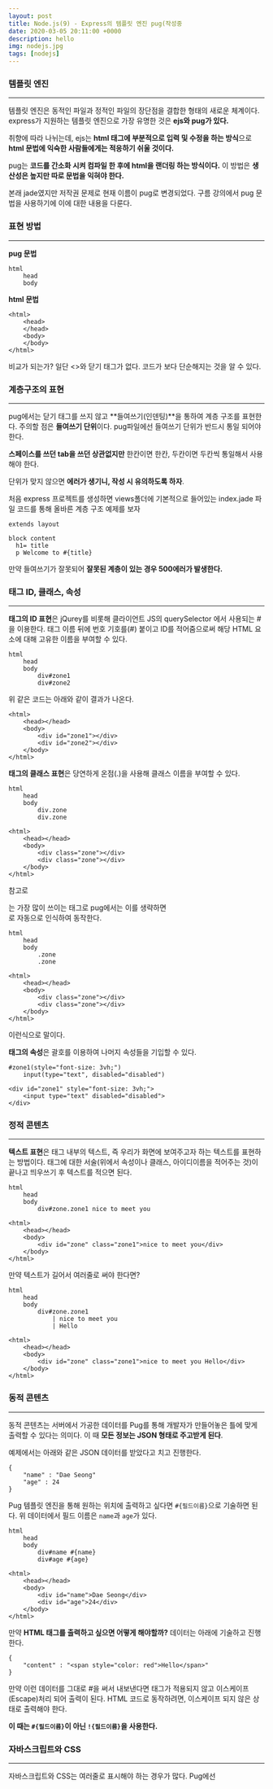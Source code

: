 ```yaml
---
layout: post
title: Node.js(9) - Express의 템플릿 엔진 pug(작성중
date: 2020-03-05 20:11:00 +0000
description: hello
img: nodejs.jpg
tags: [nodejs]
---
```


### 템플릿 엔진

---

템플릿 엔진은 동적인 파일과 정적인 파일의 장단점을 결합한 형태의 새로운 체계이다. express가 지원하는 템플릿 엔진으로 가장 유명한 것은 **ejs와 pug가 있다.**

취향에 따라 나뉘는데, ejs는 **html 태그에 부분적으로 입력 및 수정을 하는 방식**으로 **html 문법에 익숙한 사람들에게는 적응하기 쉬울 것이다.**

pug는 **코드를 간소화 시켜 컴파일 한 후에 html을 랜더링 하는 방식이다.** 이 방법은 **생산성은 높지만 따로 문법을 익혀야 한다.**

본래 jade였지만 저작권 문제로 현재 이름이 pug로 변경되었다. 구름 강의에서 pug 문법을 사용하기에 이에 대한 내용을 다룬다.

### 표현 방법

---

**pug 문법**

    html
    	head
    	body

**html 문법**

    <html>
    	<head>
    	</head>
    	<body>
    	</body>
    </html>

비교가 되는가? 일단 <>와 닫기 태그가 없다. 코드가 보다 단순해지는 것을 알 수 있다.

### 계층구조의 표현

---

pug에서는 닫기 태그를 쓰지 않고 **들여쓰기(인덴팅)**을 통하여 계층 구조를 표현한다. 주의할 점은 **들여쓰기 단위**이다. pug파일에선 들여쓰기 단위가 반드시 통일 되어야 한다.

**스페이스를 쓰던 tab을 쓰던 상관없지만** 한칸이면 한칸, 두칸이면 두칸씩 통일해서 사용해야 한다.

단위가 맞지 않으면 **에러가 생기니, 작성 시 유의하도록 하자**.

처음 express 프로젝트를 생성하면 views폴더에 기본적으로 들어있는 index.jade 파일 코드를 통해 올바른 계층 구조 예제를 보자

    extends layout
    
    block content
      h1= title
      p Welcome to #{title}

만약 들여쓰기가 잘못되어 **잘못된 계층이 있는 경우 500에러가 발생한다.**

### 태그 ID, 클래스, 속성

---

**태그의 ID 표현**은 jQurey를 비롯해 클라이언트 JS의 querySelector 에서 사용되는 #을 이용한다. 태그 이름 뒤에 번호 기호를(#) 붙이고 ID를 적어줌으로써 해당 HTML 요소에 대해 고유한 이름을 부여할 수 있다.

    html
    	head
    	body
    		div#zone1
    		div#zone2

위 같은 코드는 아래와 같이 결과가 나온다.

    <html>
    	<head></head>
    	<body>
    		<div id="zone1"></div>
    		<div id="zone2"></div>
    	</body>
    </html>

**태그의 클래스 표현**은 당연하게 온점(.)을 사용해 클래스 이름을 부여할 수 있다.

    html
    	head
    	body
    		div.zone
    		div.zone

    <html>
    	<head></head>
    	<body>
    		<div class="zone"></div>
    		<div class="zone"></div>
    	</body>
    </html>

참고로 <div>는 가장 많이 쓰이는 태그로 pug에서는 이를 생략하면 <div>로 자동으로 인식하여 동작한다.

    html
    	head
    	body
    		.zone
    		.zone

    <html>
    	<head></head>
    	<body>
    		<div class="zone"></div>
    		<div class="zone"></div>
    	</body>
    </html>

이런식으로 말이다.

**태그의 속성**은 괄호를 이용하여 나머지 속성들을 기입할 수 있다.

    #zone1(style="font-size: 3vh;")
    	input(type="text", disabled="disabled")

    <div id="zone1" style="font-size: 3vh;">
    	<input type="text" disabled="disabled">
    </div>

### 정적 콘텐츠

---

**텍스트 표현**은 태그 내부의 텍스트, 즉 우리가 화면에 보여주고자 하는 텍스트를 표현하는 방법이다. 태그에 대한 서술(위에서 속성이나 클래스, 아이디이름을 적어주는 것)이 끝나고 띄우쓰기 후 텍스트를 적으면 된다.

    html
    	head
    	body
    		div#zone.zone1 nice to meet you

    <html>
    	<head></head>
    	<body>
    		<div id="zone" class="zone1">nice to meet you</div>
    	</body>
    </html>

만약 텍스트가 길어서 여러줄로 써야 한다면?

    html
    	head
    	body
    		div#zone.zone1
    			| nice to meet you
    			| Hello

    <html>
    	<head></head>
    	<body>
    		<div id="zone" class="zone1">nice to meet you Hello</div>
    	</body>
    </html>

### 동적 콘텐츠

---

동적 콘텐츠는 서버에서 가공한 데이터를 Pug를 통해 개발자가 만들어놓은 틀에 맞게 출력할 수 있다는 의미다. 이 때 **모든 정보는 JSON 형태로 주고받게 된다**.

예제에서는 아래와 같은 JSON 데이터를  받았다고 치고 진행한다.

    {
    	"name" : "Dae Seong"
    	"age" : 24
    }

Pug 템플릿 엔진을 통해 원하는 위치에 출력하고 싶다면 `#{필드이름}`으로 기술하면 된다. 위 데이터에서 필드 이름은 `name`과 `age`가 있다.

    html
    	head
    	body
    		div#name #{name}
    		div#age #{age}

    <html>
    	<head></head>
    	<body>
    		<div id="name">Dae Seong</div>
    		<div id="age">24</div>
    	</body>
    </html>

만약 **HTML 태그를 출력하고 싶으면 어떻게 해야할까?** 데이터는 아래에 기술하고 진행한다.

    {
    	"content" : "<span style="color: red">Hello</span>"
    }

만약 이런 데이터를 그대로 #을 써서 내보낸다면 태그가 적용되지 않고 이스케이프(Escape)처리 되어 출력이 된다. HTML 코드로 동작하려면, 이스케이프 되지 않은 상태로 출력해야 한다.

**이 때는 `#{필드이름}`이 아닌 `!{필드이름}`을 사용한다.**

### 자바스크립트와 CSS

---

자바스크립트와 CSS는 여러줄로 표시해야 하는 경우가 많다. Pug에선 <script>와 <style> 태그에 한해서 세로선( | )을 사용하지 않고도 여러 줄로 구성된 코드 기술을 지원한다.

    html
    	head
    	title Example
    	script
    	if (foo) {
    		bar();
    	} else {
    		baz();
    	}

    <html>
    	<head>
    		<title>Example</title>
    		<script>
    		if(foo) {
    			bar();
    		} else {
    			baz();
    		}
    		</script>
    	</head>
    </html>

### 주석

---

pug에선 주석을 `//`를 사용하여 작성할 수 있다.

만약 pug 파일에선 주석을 표현하고 싶지만, 실제 html로 렌더링 될 때에 주석을 생략하고 싶다면 어떻게 해야 할까? 이를 **언버퍼드 코멘트(Unbuffered Comment)** 라고 하는데 `//-`를 사용하면 된다.
